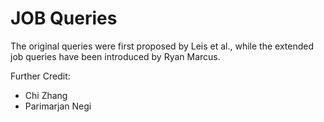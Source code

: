 # JOB Queries

The original queries were first proposed by Leis et al.,
while the extended job queries have been introduced by Ryan Marcus.

Further Credit:

* Chi Zhang
* Parimarjan Negi
